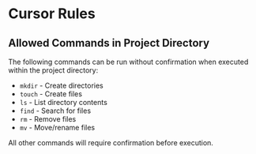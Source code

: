 # Cursor Rules

## Allowed Commands in Project Directory

The following commands can be run without confirmation when executed within the project directory:

- `mkdir` - Create directories
- `touch` - Create files
- `ls` - List directory contents
- `find` - Search for files
- `rm` - Remove files
- `mv` - Move/rename files

All other commands will require confirmation before execution. 
